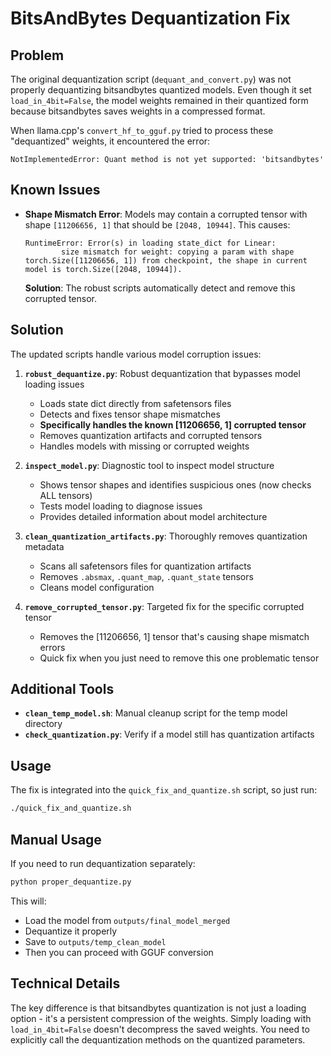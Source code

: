 # BitsAndBytes Dequantization Fix

## Problem
The original dequantization script (`dequant_and_convert.py`) was not properly dequantizing bitsandbytes quantized models. Even though it set `load_in_4bit=False`, the model weights remained in their quantized form because bitsandbytes saves weights in a compressed format.

When llama.cpp's `convert_hf_to_gguf.py` tried to process these "dequantized" weights, it encountered the error:
```
NotImplementedError: Quant method is not yet supported: 'bitsandbytes'
```

## Known Issues
- **Shape Mismatch Error**: Models may contain a corrupted tensor with shape `[11206656, 1]` that should be `[2048, 10944]`. This causes:
  ```
  RuntimeError: Error(s) in loading state_dict for Linear:
          size mismatch for weight: copying a param with shape torch.Size([11206656, 1]) from checkpoint, the shape in current model is torch.Size([2048, 10944]).
  ```
  **Solution**: The robust scripts automatically detect and remove this corrupted tensor.

## Solution
The updated scripts handle various model corruption issues:

1. **`robust_dequantize.py`**: Robust dequantization that bypasses model loading issues
   - Loads state dict directly from safetensors files
   - Detects and fixes tensor shape mismatches
   - **Specifically handles the known [11206656, 1] corrupted tensor**
   - Removes quantization artifacts and corrupted tensors
   - Handles models with missing or corrupted weights

2. **`inspect_model.py`**: Diagnostic tool to inspect model structure
   - Shows tensor shapes and identifies suspicious ones (now checks ALL tensors)
   - Tests model loading to diagnose issues
   - Provides detailed information about model architecture

3. **`clean_quantization_artifacts.py`**: Thoroughly removes quantization metadata
   - Scans all safetensors files for quantization artifacts
   - Removes `.absmax`, `.quant_map`, `.quant_state` tensors
   - Cleans model configuration

4. **`remove_corrupted_tensor.py`**: Targeted fix for the specific corrupted tensor
   - Removes the [11206656, 1] tensor that's causing shape mismatch errors
   - Quick fix when you just need to remove this one problematic tensor

## Additional Tools
- **`clean_temp_model.sh`**: Manual cleanup script for the temp model directory
- **`check_quantization.py`**: Verify if a model still has quantization artifacts

## Usage
The fix is integrated into the `quick_fix_and_quantize.sh` script, so just run:

```bash
./quick_fix_and_quantize.sh
```

## Manual Usage
If you need to run dequantization separately:

```bash
python proper_dequantize.py
```

This will:
- Load the model from `outputs/final_model_merged`
- Dequantize it properly
- Save to `outputs/temp_clean_model`
- Then you can proceed with GGUF conversion

## Technical Details
The key difference is that bitsandbytes quantization is not just a loading option - it's a persistent compression of the weights. Simply loading with `load_in_4bit=False` doesn't decompress the saved weights. You need to explicitly call the dequantization methods on the quantized parameters.
